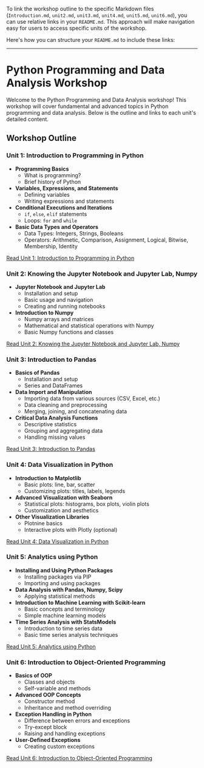 To link the workshop outline to the specific Markdown files (`Introduction.md`, `unit2.md`, `unit3.md`, `unit4.md`, `unit5.md`, `unit6.md`), you can use relative links in your `README.md`. This approach will make navigation easy for users to access specific units of the workshop.

Here's how you can structure your `README.md` to include these links:

---

# Python Programming and Data Analysis Workshop

Welcome to the Python Programming and Data Analysis workshop! This workshop will cover fundamental and advanced topics in Python programming and data analysis. Below is the outline and links to each unit's detailed content.

## Workshop Outline

### Unit 1: Introduction to Programming in Python
- **Programming Basics**
  - What is programming?
  - Brief history of Python
- **Variables, Expressions, and Statements**
  - Defining variables
  - Writing expressions and statements
- **Conditional Executions and Iterations**
  - `if`, `else`, `elif` statements
  - Loops: `for` and `while`
- **Basic Data Types and Operators**
  - Data Types: Integers, Strings, Booleans
  - Operators: Arithmetic, Comparison, Assignment, Logical, Bitwise, Membership, Identity

[Read Unit 1: Introduction to Programming in Python](Introduction.md)

### Unit 2: Knowing the Jupyter Notebook and Jupyter Lab, Numpy
- **Jupyter Notebook and Jupyter Lab**
  - Installation and setup
  - Basic usage and navigation
  - Creating and running notebooks
- **Introduction to Numpy**
  - Numpy arrays and matrices
  - Mathematical and statistical operations with Numpy
  - Basic Numpy functions and classes

[Read Unit 2: Knowing the Jupyter Notebook and Jupyter Lab, Numpy](unit2.md)

### Unit 3: Introduction to Pandas
- **Basics of Pandas**
  - Installation and setup
  - Series and DataFrames
- **Data Import and Manipulation**
  - Importing data from various sources (CSV, Excel, etc.)
  - Data cleaning and preprocessing
  - Merging, joining, and concatenating data
- **Critical Data Analysis Functions**
  - Descriptive statistics
  - Grouping and aggregating data
  - Handling missing values

[Read Unit 3: Introduction to Pandas](unit3.md)

### Unit 4: Data Visualization in Python
- **Introduction to Matplotlib**
  - Basic plots: line, bar, scatter
  - Customizing plots: titles, labels, legends
- **Advanced Visualization with Seaborn**
  - Statistical plots: histograms, box plots, violin plots
  - Customization and aesthetics
- **Other Visualization Libraries**
  - Plotnine basics
  - Interactive plots with Plotly (optional)

[Read Unit 4: Data Visualization in Python](unit4.md)

### Unit 5: Analytics using Python
- **Installing and Using Python Packages**
  - Installing packages via PIP
  - Importing and using packages
- **Data Analysis with Pandas, Numpy, Scipy**
  - Applying statistical methods
- **Introduction to Machine Learning with Scikit-learn**
  - Basic concepts and terminology
  - Simple machine learning models
- **Time Series Analysis with StatsModels**
  - Introduction to time series data
  - Basic time series analysis techniques

[Read Unit 5: Analytics using Python](unit5.md)

### Unit 6: Introduction to Object-Oriented Programming
- **Basics of OOP**
  - Classes and objects
  - Self-variable and methods
- **Advanced OOP Concepts**
  - Constructor method
  - Inheritance and method overriding
- **Exception Handling in Python**
  - Difference between errors and exceptions
  - Try-except block
  - Raising and handling exceptions
- **User-Defined Exceptions**
  - Creating custom exceptions

[Read Unit 6: Introduction to Object-Oriented Programming](unit6.md)
